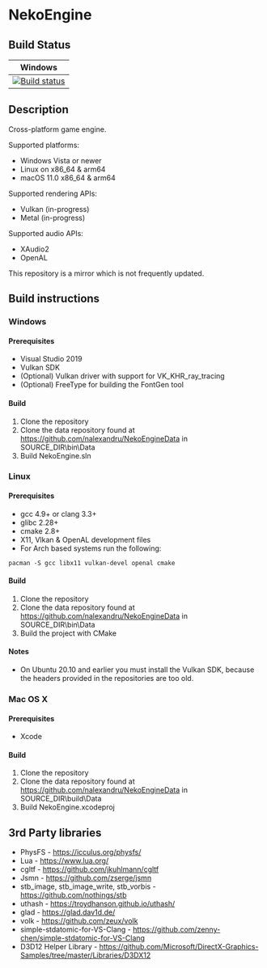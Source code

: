 # NekoEngine

## Build Status

| Windows |
|---------|
|[![Build status](https://ci.appveyor.com/api/projects/status/t8pace9glsyigisd/branch/master?svg=true)](https://ci.appveyor.com/project/nalexandru/nekoengine/branch/master)|

## Description

Cross-platform game engine.

Supported platforms:
* Windows Vista or newer
* Linux on x86_64 & arm64
* macOS 11.0 x86_64 & arm64

Supported rendering APIs:
* Vulkan (in-progress)
* Metal (in-progress)

Supported audio APIs:
* XAudio2
* OpenAL

This repository is a mirror which is not frequently updated.

## Build instructions

### Windows

#### Prerequisites
* Visual Studio 2019
* Vulkan SDK
* (Optional) Vulkan driver with support for VK_KHR_ray_tracing
* (Optional) FreeType for building the FontGen tool

#### Build
1. Clone the repository
2. Clone the data repository found at https://github.com/nalexandru/NekoEngineData in SOURCE_DIR\bin\Data
3. Build NekoEngine.sln

### Linux

#### Prerequisites
* gcc 4.9+ or clang 3.3+
* glibc 2.28+
* cmake 2.8+
* X11, Vlkan & OpenAL development files
* For Arch based systems run the following:
```
pacman -S gcc libx11 vulkan-devel openal cmake
```

#### Build
1. Clone the repository
2. Clone the data repository found at https://github.com/nalexandru/NekoEngineData in SOURCE_DIR\bin\Data
3. Build the project with CMake

#### Notes
* On Ubuntu 20.10 and earlier you must install the Vulkan SDK, because the headers provided in the repositories are too old.

### Mac OS X

#### Prerequisites
* Xcode

#### Build
1. Clone the repository
2. Clone the data repository found at https://github.com/nalexandru/NekoEngineData in SOURCE_DIR\build\Data
3. Build NekoEngine.xcodeproj

## 3rd Party libraries

* PhysFS - https://icculus.org/physfs/
* Lua - https://www.lua.org/
* cgltf - https://github.com/jkuhlmann/cgltf
* Jsmn - https://github.com/zserge/jsmn
* stb_image, stb_image_write, stb_vorbis - https://github.com/nothings/stb
* uthash - https://troydhanson.github.io/uthash/
* glad - https://glad.dav1d.de/
* volk - https://github.com/zeux/volk
* simple-stdatomic-for-VS-Clang - https://github.com/zenny-chen/simple-stdatomic-for-VS-Clang
* D3D12 Helper Library - https://github.com/Microsoft/DirectX-Graphics-Samples/tree/master/Libraries/D3DX12
